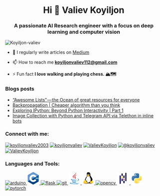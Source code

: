 <h1 align="center">Hi 👋 Valiev Koyiljon</h1>
<h3 align="center">A passionate AI Research engineer with a focus on deep learning and computer vision</h3>

<p align="left"> <img src="https://komarev.com/ghpvc/?username=Valiev-Koyiljon&label=Profile%20views&color=0e75b6&style=flat" alt="Koyiljon-valiev" /> </p>



- 📝 I regularly write articles on [Medium](https://medium.com/@koyiljonvaliev)

- 📫 How to reach me **koyiljonvaliev112@gmail.com**

- ⚡ Fun fact **I love walking and playing chess. 🏔️🗺️**

### Blogs posts
<!-- BLOG-POST-LIST:START -->
- [“Awesome Lists” — the Ocean of great resources for everyone](https://medium.com/@sardorabdirayimov/awesome-lists-the-ocean-of-great-resources-for-everyone-864f85c34af1?source=rss-153f1c1151ed------2)
- [Backpropagation | Cheaper algorithm than you think](https://medium.com/@sardorabdirayimov/backpropagation-cheaper-algorithm-than-you-think-4353610550b3?source=rss-153f1c1151ed------2)
- [Exploring IPython: Beyond Python Interactivity | Part 1](https://medium.com/@sardorabdirayimov/exproling-ipython-beyond-python-interactivity-part-1-4ac662667eaf?source=rss-153f1c1151ed------2)
- [Image Collection with Python and Telegram API via Telethon in inline bots](https://medium.com/@sardorabdirayimov/image-collection-with-python-and-telegram-api-via-telethon-in-inline-bots-cf64c5ab092b?source=rss-153f1c1151ed------2)
<!-- BLOG-POST-LIST:END -->


<h3 align="left">Connect with me:</h3>
<p align="left">
  <a href="https://www.linkedin.com/in/koyiljonvaliev2003/" target="blank"><img align="center" src="https://raw.githubusercontent.com/rahuldkjain/github-profile-readme-generator/master/src/images/icons/Social/linked-in-alt.svg" alt="koyiljonvaliev2003" height="30" width="40" /></a>
  <a href="https://www.kaggle.com/koyiljonvaliev" target="blank"><img align="center" src="https://raw.githubusercontent.com/rahuldkjain/github-profile-readme-generator/master/src/images/icons/Social/kaggle.svg" alt="koyiljonvaliev" height="30" width="40" /></a>
<a href="https://jovian.com/valievkoyiljon112" target="blank"><img align="center" src="https://jovian.ai/assets/logos/jovian-logo.svg" alt="ValievKoyiljon" height="30" width="30" /></a>
<a href="https://medium.com/@koyiljonvaliev" target="blank"><img align="center" src="https://raw.githubusercontent.com/rahuldkjain/github-profile-readme-generator/master/src/images/icons/Social/medium.svg" alt="@koyiljonvaliev" height="30" width="40" /></a>
  <a href="https://www.youtube.com/@KoyiljonValiev" target="blank"><img align="center" src="https://raw.githubusercontent.com/rahuldkjain/github-profile-readme-generator/master/src/images/icons/Social/youtube.svg" alt="ValievKoyiljon" height="30" width="40" /></a>
</p>

<h3 align="left">Languages and Tools:</h3>
<p align="left">
  <a href="https://www.arduino.cc/" target="_blank" rel="noreferrer"> <img src="https://cdn.worldvectorlogo.com/logos/arduino-1.svg" alt="arduino" width="40" height="40"/> </a>
  <a href="https://www.w3schools.com/cpp/" target="_blank" rel="noreferrer"> <img src="https://raw.githubusercontent.com/devicons/devicon/master/icons/cplusplus/cplusplus-original.svg" alt="cplusplus" width="40" height="40"/> </a>
  <a href="https://flask.palletsprojects.com/" target="_blank" rel="noreferrer"> <img src="https://www.vectorlogo.zone/logos/pocoo_flask/pocoo_flask-icon.svg" alt="flask" width="40" height="40"/> </a>
  <a href="https://git-scm.com/" target="_blank" rel="noreferrer"> <img src="https://www.vectorlogo.zone/logos/git-scm/git-scm-icon.svg" alt="git" width="40" height="40"/> </a>
  <a href="https://www.java.com" target="_blank" rel="noreferrer"> <img src="https://raw.githubusercontent.com/devicons/devicon/master/icons/java/java-original.svg" alt="java" width="40" height="40"/> </a>
  <a href="https://www.linux.org/" target="_blank" rel="noreferrer"> <img src="https://raw.githubusercontent.com/devicons/devicon/master/icons/linux/linux-original.svg" alt="linux" width="40" height="40"/> </a>
  <a href="https://opencv.org/" target="_blank" rel="noreferrer"> <img src="https://www.vectorlogo.zone/logos/opencv/opencv-icon.svg" alt="opencv" width="40" height="40"/> </a>
  <a href="https://pandas.pydata.org/" target="_blank" rel="noreferrer"> <img src="https://raw.githubusercontent.com/devicons/devicon/2ae2a900d2f041da66e950e4d48052658d850630/icons/pandas/pandas-original.svg" alt="pandas" width="40" height="40"/> </a>
  <a href="https://www.python.org" target="_blank" rel="noreferrer"> <img src="https://raw.githubusercontent.com/devicons/devicon/master/icons/python/python-original.svg" alt="python" width="40" height="40"/> </a>
  <a href="https://pytorch.org/" target="_blank" rel="noreferrer"> <img src="https://www.vectorlogo.zone/logos/pytorch/pytorch-icon.svg" alt="pytorch" width="40" height="40"/> </a>
  <a href="https://scikit

